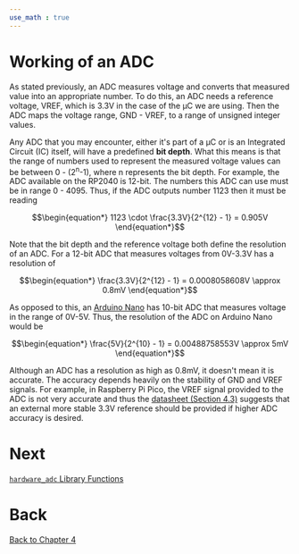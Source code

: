 ```yaml
---
use_math : true
---
```


# Working of an ADC

As stated previously, an ADC measures voltage and converts that measured value into an appropriate number. To do this, an ADC needs a reference voltage, VREF, which is 3.3V in the case of the &mu;C we are using. Then the ADC maps the voltage range, GND - VREF, to a range of unsigned integer values.

Any ADC that you may encounter, either it's part of a &mu;C or is an Integrated Circuit (IC) itself, will have a predefined **bit depth**. What this means is that the range of numbers used to represent the measured voltage values can be between 0 - (2<sup>n</sup>-1), where n represents the bit depth. For example, the ADC available on the RP2040 is 12-bit. The numbers this ADC can use must be in range 0 - 4095. Thus, if the ADC outputs number 1123 then it must be reading


$$\begin{equation*}
1123 \cdot \frac{3.3V}{2^{12} - 1} = 0.905V
\end{equation*}$$

Note that the bit depth and the reference voltage both define the resolution of an ADC. For a 12-bit ADC that measures voltages from 0V-3.3V has a resolution of

$$\begin{equation*}
\frac{3.3V}{2^{12} - 1} = 0.0008058608V \approx 0.8mV
\end{equation*}$$

As opposed to this, an [Arduino Nano](https://store-usa.arduino.cc/products/arduino-nano?selectedStore=us) has 10-bit ADC that measures voltage in the range of 0V-5V. Thus, the resolution of the ADC on Arduino Nano would be


$$\begin{equation*}
\frac{5V}{2^{10} - 1} = 0.00488758553V \approx 5mV
\end{equation*}$$

Although an ADC has a resolution as high as 0.8mV, it doesn't mean it is accurate. The accuracy depends heavily on the stability of GND and VREF signals. For example, in Raspberry Pi Pico, the VREF signal provided to the ADC is not very accurate and thus the [datasheet (Section 4.3)](https://datasheets.raspberrypi.com/pico/pico-datasheet.pdf#page=18) suggests that an external more stable 3.3V reference should be provided if higher ADC accuracy is desired.

# Next

[`hardware_adc` Library Functions](../sec02/libraryFunctions.md)

# Back
[Back to Chapter 4](../adc.md)
